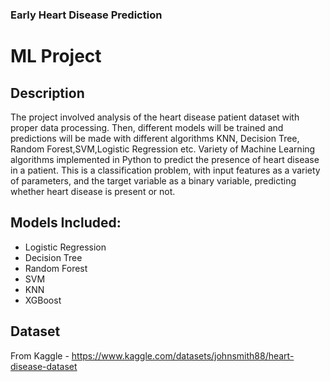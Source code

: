 
### Early Heart Disease Prediction
# ML Project

## Description
The project involved analysis of the heart disease patient dataset with proper data processing. Then, different models will be trained and predictions will be made with different algorithms KNN, Decision Tree, Random Forest,SVM,Logistic Regression etc. Variety of Machine Learning algorithms implemented in Python to predict the presence of heart disease in a patient. This is a classification problem, with input features as a variety of parameters, and the target variable as a binary variable, predicting whether heart disease is present or not.

## Models Included:
* Logistic Regression
* Decision Tree
* Random Forest
* SVM
* KNN
* XGBoost

## Dataset 
From Kaggle - https://www.kaggle.com/datasets/johnsmith88/heart-disease-dataset

